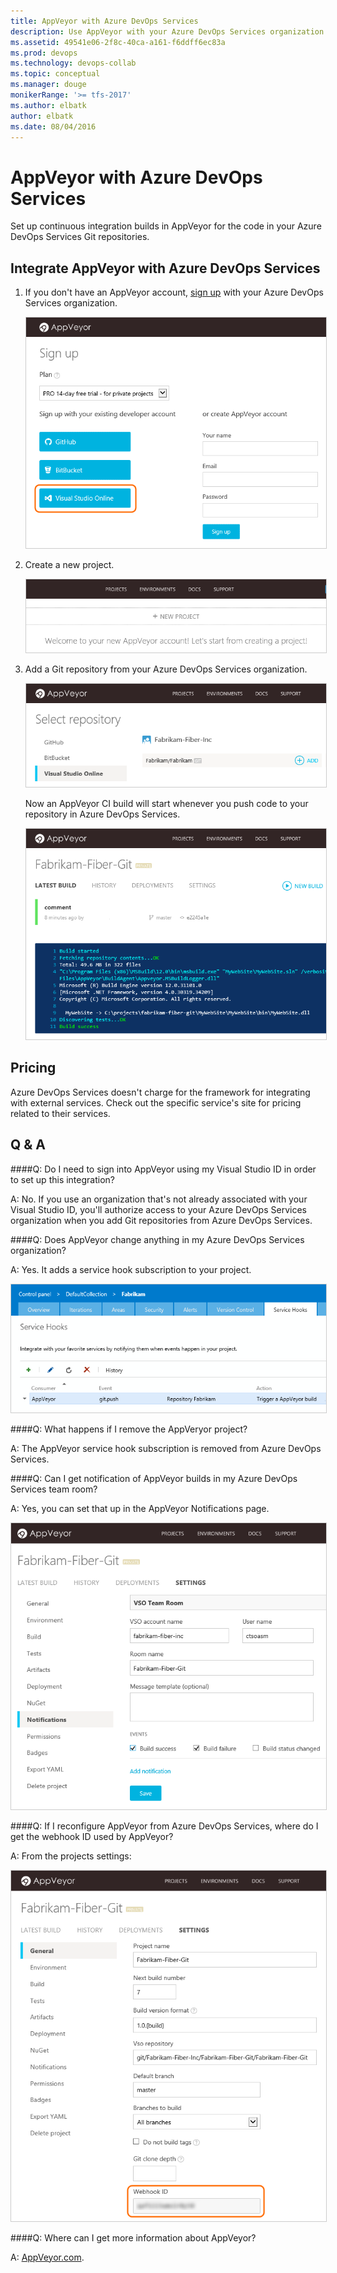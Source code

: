 ```yaml
---
title: AppVeyor with Azure DevOps Services
description: Use AppVeyor with your Azure DevOps Services organization
ms.assetid: 49541e06-2f8c-40ca-a161-f6ddff6ec83a
ms.prod: devops
ms.technology: devops-collab
ms.topic: conceptual
ms.manager: douge
monikerRange: '>= tfs-2017'
ms.author: elbatk
author: elbatk
ms.date: 08/04/2016
---
```


# AppVeyor with Azure DevOps Services

Set up continuous integration builds in AppVeyor for the code in your Azure DevOps Services Git repositories.

## Integrate AppVeyor with Azure DevOps Services

1. If you don't have an AppVeyor account, [sign up](http://ci.appveyor.com/signup) with your Azure DevOps Services organization.

   <img alt="Azure DevOps Services button on the AppVeyor sign up page" src="./_img/appveyor/sign-up.png" style="border: 1px solid #CCCCCC" />

1. Create a new project.

   <img alt="Create new project" src="./_img/appveyor/appveyor-new-project.png" style="border: 1px solid #CCCCCC" />

1. Add a Git repository from your Azure DevOps Services organization.

   <img alt="Add Azure DevOps Services Git project" src="./_img/appveyor/appveyor-add-repository.png" style="border: 1px solid #CCCCCC" />

   Now an AppVeyor CI build will start whenever you push code to your repository in Azure DevOps Services.
   
   <img alt="Build results" src="./_img/appveyor/build-output.png" style="border: 1px solid #CCCCCC" />

## Pricing
Azure DevOps Services doesn't charge for the framework for integrating with external services. Check out the specific service's site
for pricing related to their services. 

## Q & A

<!-- BEGINSECTION class="m-qanda" -->

####Q: Do I need to sign into AppVeyor using my Visual Studio ID in order to set up this integration?

A: No. If you use an organization that's not already associated with your Visual Studio ID,
you'll authorize access to your Azure DevOps Services organization when you add Git repositories from Azure DevOps Services. 

####Q: Does AppVeyor change anything in my Azure DevOps Services organization?

A: Yes. It adds a service hook subscription to your project.

<img alt="Azure DevOps Services AppVeyor consumer added" src="./_img/appveyor/appveyor-service-hook.png" style="border: 1px solid #CCCCCC" />

####Q: What happens if I remove the AppVeryor project?

A: The AppVeyor service hook subscription is removed from Azure DevOps Services.

####Q: Can I get notification of AppVeyor builds in my Azure DevOps Services team room?

A: Yes, you can set that up in the AppVeyor Notifications page.

<img alt="Configure team room notifications" src="./_img/appveyor/team-room-notification.png" style="border: 1px solid #CCCCCC" />

####Q: If I reconfigure AppVeyor from Azure DevOps Services, where do I get the webhook ID used by AppVeyor?

A: From the projects settings: 

<img alt="Project settings" src="./_img/appveyor/appveyor-project-settings.png" style="border: 1px solid #CCCCCC" />

####Q: Where can I get more information about AppVeyor?

A: [AppVeyor.com](http://appveyor.com).

<!-- ENDSECTION -->

